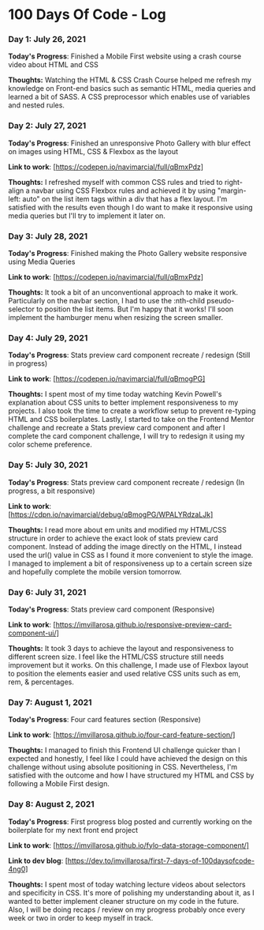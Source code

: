 # 100 Days Of Code - Log

### Day 1: July 26, 2021 

**Today's Progress**: Finished a Mobile First website using a crash course video about HTML and CSS

**Thoughts:** Watching the HTML & CSS Crash Course helped me refresh my knowledge on Front-end basics such as semantic HTML, media queries and learned a bit of SASS. A CSS preprocessor which enables use of variables and nested rules. 

### Day 2: July 27, 2021 

**Today's Progress**: Finished an unresponsive Photo Gallery with blur effect on images using HTML, CSS & Flexbox as the layout 

**Link to work**: [https://codepen.io/navimarcial/full/qBmxPdz]

**Thoughts:** I refreshed myself with common CSS rules and tried to right-align a navbar using CSS Flexbox rules and achieved it by using "margin-left: auto" on the list item tags within a div that has a flex layout. I'm satisfied with the results even though I do want to make it responsive using media queries but I'll try to implement it later on. 

### Day 3: July 28, 2021 

**Today's Progress**: Finished making the Photo Gallery website responsive using Media Queries

**Link to work**: [https://codepen.io/navimarcial/full/qBmxPdz]

**Thoughts:** It took a  bit of an unconventional approach to make it work. Particularly on the navbar section, I had to use the :nth-child pseudo-selector to position the list items. But I'm happy that it works! I'll soon implement the hamburger menu when resizing the screen smaller. 

### Day 4: July 29, 2021 

**Today's Progress**: Stats preview card component recreate / redesign (Still in progress)

**Link to work**: [https://codepen.io/navimarcial/full/qBmogPG]

**Thoughts:** I spent most of my time today watching Kevin Powell's explanation about CSS units to better implement responsiveness to my projects. I also took the time to create a workflow setup to prevent re-typing HTML and CSS boilerplates. Lastly, I started to take on the Frontend Mentor challenge and recreate a Stats preview card component and after I complete the card component challenge, I will try to redesign it using my color scheme preference.


### Day 5: July 30, 2021

**Today's Progress**: Stats preview card component recreate / redesign (In progress, a bit responsive)

**Link to work**: [https://cdpn.io/navimarcial/debug/qBmogPG/WPALYRdzaLJk]

**Thoughts:** I read more about em units and modified my HTML/CSS structure in order to achieve the exact look of stats preview card component. Instead of adding the image directly on the HTML, I instead used the url() value in CSS as I found it more convenient to style the image. I managed to implement a bit of responsiveness up to a certain screen size and hopefully complete the mobile version tomorrow. 

### Day 6: July 31, 2021

**Today's Progress**: Stats preview card component (Responsive)

**Link to work**: [https://imvillarosa.github.io/responsive-preview-card-component-ui/]

**Thoughts:** It took 3 days to achieve the layout and responsiveness to different screen size. I feel like the HTML/CSS structure still needs improvement but it works.
On this challenge, I made use of Flexbox layout to position the elements easier and used relative CSS units such as em, rem, & percentages.

### Day 7: August 1, 2021

**Today's Progress**: Four card features section (Responsive)

**Link to work**: [https://imvillarosa.github.io/four-card-feature-section/]

**Thoughts:** I managed to finish this Frontend UI challenge quicker than I expected and honestly, I feel like I could have achieved the design on this challenge without using absolute positioning in CSS. Nevertheless, I'm satisfied with the outcome and how I have structured my HTML and CSS by following a Mobile First design. 

### Day 8: August 2, 2021

**Today's Progress**: First progress blog posted and currently working on the boilerplate for my next front end project

**Link to work**: [https://imvillarosa.github.io/fylo-data-storage-component/]

**Link to dev blog**: [https://dev.to/imvillarosa/first-7-days-of-100daysofcode-4ng0]

**Thoughts:** I spent most of today watching lecture videos about selectors and specificity in CSS. It's more of polishing my understanding about it, as I wanted to better implement cleaner structure on my code in the future. Also, I will be doing recaps / review on my progress probably once every week or two in order to keep myself in track. 
